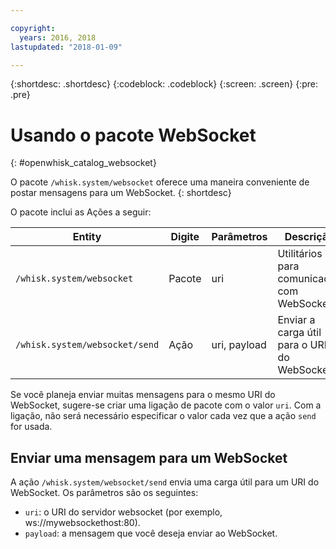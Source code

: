 ```yaml
---

copyright:
  years: 2016, 2018
lastupdated: "2018-01-09"

---
```


{:shortdesc: .shortdesc}
{:codeblock: .codeblock}
{:screen: .screen}
{:pre: .pre}

# Usando o pacote WebSocket
{: #openwhisk_catalog_websocket}

O pacote `/whisk.system/websocket` oferece uma maneira conveniente de postar mensagens para um WebSocket.
{: shortdesc}

O pacote inclui as Ações a seguir:

| Entity | Digite | Parâmetros | Descrição |
| --- | --- | --- | --- |
| `/whisk.system/websocket` | Pacote | uri | Utilitários para comunicação com WebSockets |
| `/whisk.system/websocket/send` | Ação | uri, payload | Enviar a carga útil para o URI do WebSocket |

Se você planeja enviar muitas mensagens para o mesmo URI do WebSocket, sugere-se criar uma ligação de pacote com o valor `uri`.  Com a ligação, não será necessário especificar o valor cada vez que a ação `send` for usada.

## Enviar uma mensagem para um WebSocket

A ação `/whisk.system/websocket/send` envia uma carga útil para um URI do WebSocket. Os parâmetros são os seguintes:

- `uri`: o URI do servidor websocket (por exemplo, ws://mywebsockethost:80).
- `payload`: a mensagem que você deseja enviar ao WebSocket.
